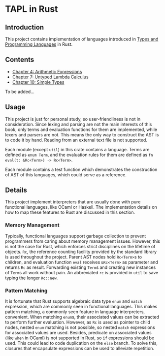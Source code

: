 # TAPL in Rust

## Introduction

This project contains implementation of languages introduced in [Types and Programming Languages](https://www.cis.upenn.edu/~bcpierce/tapl/) in Rust. 

## Contents

* [Chapter 4: Arithmetic Expressions](src/arith.rs)
* [Chapter 7: Untyped Lambda Calculus](src/untyped.rs)
* [Chapter 10: Simple Types](src/simplebool.rs)

To be added...

## Usage

This project is just for personal study, so user-friendliness is not in consideration. Since lexing and parsing are not the main interests of this book, only terms and evaluation functions for them are implemented, while lexers and parsers are not. This means the only way to construct the AST is to code it by hand. Reading from an external text file is not supported.

Each module (except `util`) in this crate contains a language. Terms are defined as `enum Term`, and the evaluation rules for them are defined as `fn eval(t: &Rc<Term>) -> Rc<Term>`. 

Each module contains a test function which demonstrates the construction of AST of this languages, which could serve as a reference.

## Details

This project implement interpreters that are usually done with pure functional languages, like OCaml or Haskell. The implementation details on how to map these features to Rust are discussed in this section.

### Memory Management

Typically, functional languages support garbage collection to prevent programmers from caring about memory management issues. However, this is not the case for Rust, which enforces strict disciplines on the lifetime of objects. `Rc`, the reference counting facility provided by the standard library is used throughout the project. Parent AST nodes hold `Rc<Term>`s to children, and evaluation function `eval` receives `&Rc<Term>` as parameter and returns `Rc` as result. Forwarding existing `Term`s and creating new instances of `Term`s all work without pain. An abbreviated `rc` is provided in `util` to save typing the longer `Rc::new`.

### Pattern Matching

It is fortunate that Rust supports algebraic data type `enum` and `match` expression, which are commonly seen in functional languages. This makes pattern matching, a commonly seen feature in language interpreters, convenient. When matching `enum`s, their associated values can be extracted to perform further evaluation. However, as `Rc` is used as pointer to child nodes, nested `enum` matching is not possible, so nested `match` expressions for associated values are used. Besides, predicate on associated values (like `when` in OCaml) is not supported in Rust, so `if` expressions should be used. This could lead to code duplication on the `else` branch. To solve this, closures that encapsulate expressions can be used to alleviate repetition.
